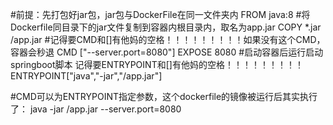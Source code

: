 #前提：先打包好jar包，jar包与DockerFile在同一文件夹内
FROM java:8
#将Dockerfile同目录下的jar文件复制到容器内根目录内，取名为app.jar
COPY *.jar /app.jar
#记得要CMD和[]有他妈的空格！！！！！！！！！如果没有这个CMD，容器会秒退
CMD ["--server.port=8080"]
EXPOSE 8080
#启动容器后运行启动springboot脚本 记得要ENTRYPOINT和[]有他妈的空格！！！！！！！！！
ENTRYPOINT["java","-jar","/app.jar"]

#CMD可以为ENTRYPOINT指定参数，这个dockerfile的镜像被运行后其实执行了：
    java -jar /app.jar --server.port=8080 